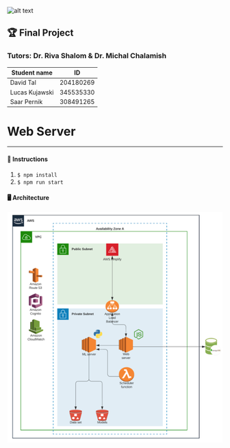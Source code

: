 ![alt text](https://www.hit.ac.il/.upload/academic-entrepreneurship/iris/partners/shenkarLogo.jpg "Shenkar")

## 🏆 Final Project ##
### Tutors: **Dr. Riva Shalom & Dr. Michal Chalamish**

Student name            | ID
| -------------         |-------------
| David Tal             | 204180269
| Lucas Kujawski        | 345535330
| Saar Pernik           | 308491265



Web Server
=====================================

________________
#### 🏁 Instructions ####
1. ```$ npm install```
2. ```$ npm run start```


#### 🖥‍ Architecture ####
![Class](img.png)